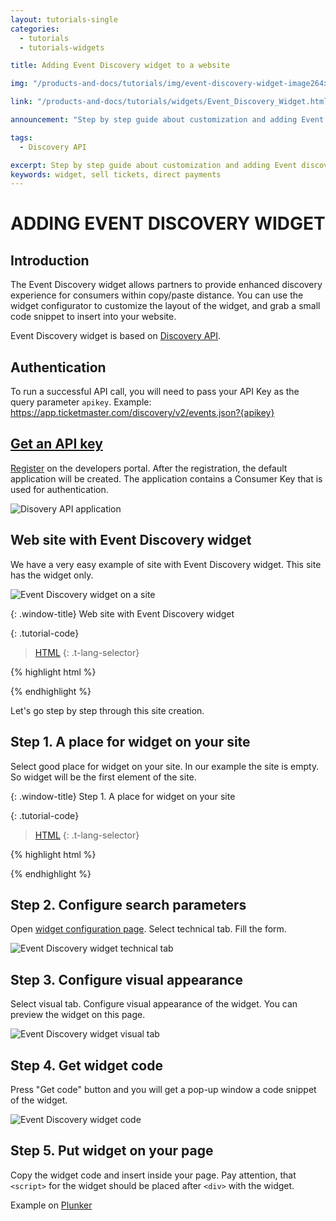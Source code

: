 ```yaml
---
layout: tutorials-single
categories: 
  - tutorials
  - tutorials-widgets

title: Adding Event Discovery widget to a website

img: "/products-and-docs/tutorials/img/event-discovery-widget-image264x216.png"

link: "/products-and-docs/tutorials/widgets/Event_Discovery_Widget.html"

announcement: "Step by step guide about customization and adding Event discovery widget to your website."

tags: 
  - Discovery API

excerpt: Step by step guide about customization and adding Event discovery widget to your website.
keywords: widget, sell tickets, direct payments
---
```


# ADDING EVENT DISCOVERY WIDGET

## Introduction

The Event Discovery widget allows partners to provide enhanced discovery experience for consumers within copy/paste distance.
You can use the widget configurator to customize the layout of the widget, and grab a small code snippet to insert into your website.

Event Discovery widget is based on [Discovery API](/products-and-docs/apis/discovery/).

## Authentication

To run a successful API call, you will need to pass your API Key as the query parameter `apikey`.
Example: https://app.ticketmaster.com/discovery/v2/events.json?{apikey}

## [Get an API key](#get-an-api-key)

[Register](https://developer-acct.ticketmaster.com/user/login) on the developers portal. After the registration, the default application will be created. The application contains a Consumer Key that is used for authentication.

![Disovery API application](/products-and-docs/tutorials/img/discovery-api-app.png)

## Web site with Event Discovery widget

We have a very easy example of site with Event Discovery widget. This site has the widget only.

![Event Discovery widget on a site](/products-and-docs/tutorials/img/edw-site.png)

{: .window-title}
Web site with Event Discovery widget

{: .tutorial-code}
>[HTML](#html)
{: .t-lang-selector}

{% highlight html %}
<!DOCTYPE html>
<html>

  <body>
    <div w-type="event-discovery" w-tmapikey="5QGCEXAsJowiCI4n1uAwMlCGAcSNAEmG" w-googleapikey="AIzaSyBQrJ5ECXDaXVlICIdUBOe8impKIGHDzdA" w-keyword="zz top" w-theme="newschool" w-colorscheme="light" w-width="300" w-height="600" w-size="25" w-border="2" w-borderradius="7" w-postalcode="" w-radius="" w-country="" w-period="year" w-layout="vertical" w-attractionid="" w-promoterid="" w-venueid="" w-affiliateid="" w-segmentid="" w-proportion="xxl"></div>
    <script src="https://ticketmaster-api-staging.github.io/products-and-docs/widgets/event-discovery/1.0.0/lib/main-widget.js?v=1"></script>
  
  </body>

</html>
{% endhighlight %}

Let's go step by step through this site creation.

## Step 1. A place for widget on your site

Select good place for widget on your site. In our example the site is empty. So widget will be the first element of the site.

{: .window-title}
Step 1. A place for widget on your site

{: .tutorial-code}
>[HTML](#html)
{: .t-lang-selector}

{% highlight html %}
<!DOCTYPE html>
<html>

  <body>
  
  </body>

</html>
{% endhighlight %}

<p></p>

## Step 2. Configure search parameters

Open [widget configuration page](/products-and-docs/widgets/event-discovery/). Select technical tab. Fill the form.

![Event Discovery widget technical tab](/products-and-docs/tutorials/img/edw-conf1.png)

## Step 3. Configure visual appearance

Select visual tab. Configure visual appearance of the widget.
You can preview the widget on this page.

![Event Discovery widget visual tab](/products-and-docs/tutorials/img/edw-conf2.png)

## Step 4. Get widget code

Press "Get code" button and you will get a pop-up window a code snippet of the widget.

![Event Discovery widget code](/products-and-docs/tutorials/img/edw-conf3.png)

## Step 5. Put widget on your page

Copy the widget code and insert inside your page.
Pay attention, that `<script>` for the widget should be placed after `<div>` with the widget.

Example on [Plunker](http://plnkr.co/edit/kqYmh8LQlMbgIxwQ6P9R?p=preview)


